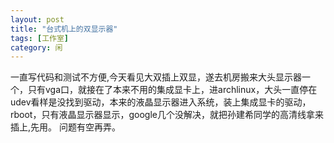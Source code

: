```yaml
---
layout: post
title: "台式机上的双显示器"
tags: [工作室]
category: 闲
---
```



一直写代码和测试不方便,今天看见大双插上双显，遂去机房搬来大头显示器一个，只有vga口，就接在了本来不用的集成显卡上，进archlinux，大头一直停在udev看样是没找到驱动，本来的液晶显示器进入系统，装上集成显卡的驱动，rboot，只有液晶显示器显示，google几个没解决，就把孙建希同学的高清线拿来插上,先用。
问题有空再弄。
